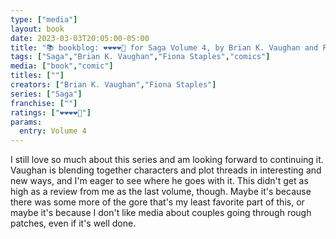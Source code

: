```yaml
---
type: ["media"]
layout: book
date: 2023-03-03T20:05:00-05:00
title: "📚 bookblog: ❤️❤️❤️❤️🖤 for Saga Volume 4, by Brian K. Vaughan and Fiona Staples"
tags: ["Saga","Brian K. Vaughan","Fiona Staples","comics"]
media: ["book","comic"]
titles: [""]
creators: ["Brian K. Vaughan","Fiona Staples"]
series: ["Saga"]
franchise: [""]
ratings: ["❤️❤️❤️❤️🖤"]
params:
  entry: Volume 4
---
```

I still love so much about this series and am looking forward to continuing it. Vaughan is blending together characters and plot threads in interesting and new ways, and I'm eager to see where he goes with it. This didn't get as high as a review from me as the last volume, though. Maybe it's because there was some more of the gore that's my least favorite part of this, or maybe it's because I don't like media about couples going through rough patches, even if it's well done.
